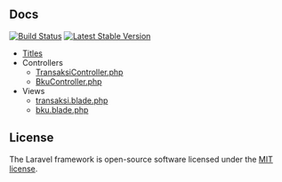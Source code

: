 ## Docs

<a href="#"><img src="https://img.shields.io/badge/status-success-brightgreen" alt="Build Status"></a>
<a href="#"><img src="https://img.shields.io/badge/docs-v0.1-00c3ff" alt="Latest Stable Version"></a>

- [Titles](#docs)
- Controllers
  - [TransaksiController.php](https://github.com/ivan17051/blud/blob/master/docs/transaksicontroller.md)
  - [BkuController.php](https://github.com/ivan17051/blud/blob/master/docs/bkucontroller.md)
- Views
  - [transaksi.blade.php](https://github.com/ivan17051/blud/blob/master/docs/transaksiview.md)
  - [bku.blade.php](https://github.com/ivan17051/blud/blob/master/docs/bkuview.md)


## License

The Laravel framework is open-source software licensed under the [MIT license](https://opensource.org/licenses/MIT).
